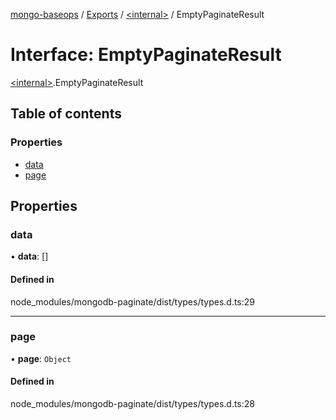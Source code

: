 [mongo-baseops](../README.md) / [Exports](../modules.md) / [\<internal\>](../modules/internal_.md) / EmptyPaginateResult

# Interface: EmptyPaginateResult

[\<internal\>](../modules/internal_.md).EmptyPaginateResult

## Table of contents

### Properties

- [data](internal_.EmptyPaginateResult.md#data)
- [page](internal_.EmptyPaginateResult.md#page)

## Properties

### data

• **data**: []

#### Defined in

node_modules/mongodb-paginate/dist/types/types.d.ts:29

___

### page

• **page**: `Object`

#### Defined in

node_modules/mongodb-paginate/dist/types/types.d.ts:28
